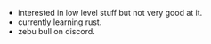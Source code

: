 - interested in low level stuff but not very good at it.
- currently learning rust.
- zebu bull on discord.

<!---
pixelatedCorn/pixelatedCorn is a ✨ special ✨ repository because its `README.md` (this file) appears on your GitHub profile.
You can click the Preview link to take a look at your changes.
--->
